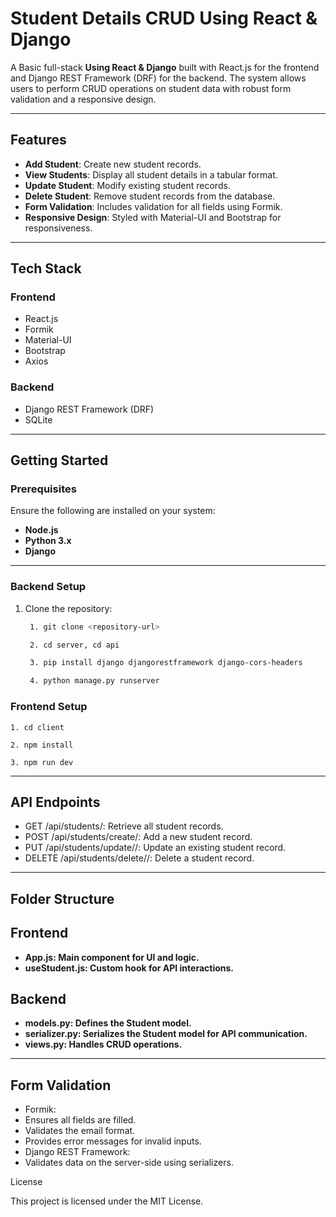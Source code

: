 # **Student Details CRUD Using React & Django**

A Basic full-stack **Using React & Django** built with React.js for the frontend and Django REST Framework (DRF) for the backend. The system allows users to perform CRUD operations on student data with robust form validation and a responsive design.

---

## **Features**
- **Add Student**: Create new student records.
- **View Students**: Display all student details in a tabular format.
- **Update Student**: Modify existing student records.
- **Delete Student**: Remove student records from the database.
- **Form Validation**: Includes validation for all fields using Formik.
- **Responsive Design**: Styled with Material-UI and Bootstrap for responsiveness.

---

## **Tech Stack**
### **Frontend**
- React.js
- Formik
- Material-UI
- Bootstrap
- Axios

### **Backend**
- Django REST Framework (DRF)
- SQLite 

---

## **Getting Started**

### **Prerequisites**
Ensure the following are installed on your system:
- **Node.js**
- **Python 3.x**
- **Django**

---

### **Backend Setup**
1. Clone the repository:
   ```bash
    1. git clone <repository-url>

	2. cd server, cd api

	3. pip install django djangorestframework django-cors-headers

	4. python manage.py runserver

### **Frontend Setup**
    1. cd client

	2. npm install
 
	3. npm run dev

---

## API Endpoints
- GET /api/students/: Retrieve all student records.
- POST /api/students/create/: Add a new student record.
- PUT /api/students/update//: Update an existing student record.
- DELETE /api/students/delete//: Delete a student record.

---

## **Folder Structure**

## Frontend
-	**App.js: Main component for UI and logic.**
-	**useStudent.js: Custom hook for API interactions.**

## Backend
-	**models.py: Defines the Student model.**
-	**serializer.py: Serializes the Student model for API communication.**
-	**views.py: Handles CRUD operations.**

---

## Form Validation
-	Formik:
-	Ensures all fields are filled.
-	Validates the email format.
-	Provides error messages for invalid inputs.
-	Django REST Framework:
-	Validates data on the server-side using serializers.

License

This project is licensed under the MIT License.
